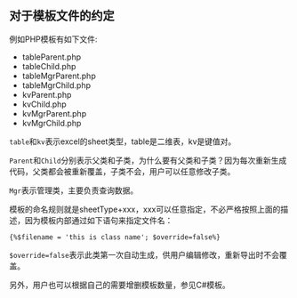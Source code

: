 ## 对于模板文件的约定

例如PHP模板有如下文件:

* tableParent.php
* tableChild.php
* tableMgrParent.php
* tableMgrChild.php
* kvParent.php
* kvChild.php
* kvMgrParent.php
* kvMgrChild.php

`table`和`kv`表示excel的sheet类型，table是二维表，kv是键值对。

`Parent`和`Child`分别表示父类和子类，为什么要有父类和子类？因为每次重新生成代码，父类都会被重新覆盖，子类不会，用户可以任意修改子类。

`Mgr`表示管理类，主要负责查询数据。

模板的命名规则就是sheetType+xxx，xxx可以任意指定，不必严格按照上面的描述，因为模板内部通过如下语句来指定文件名：

	{%$filename = 'this is class name'; $override=false%}

`$override=false`表示此类第一次自动生成，供用户编辑修改，重新导出时不会覆盖。

另外，用户也可以根据自己的需要增删模板数量，参见C#模板。
